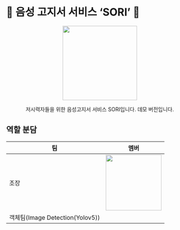 # :musical_note: 음성 고지서 서비스 ‘SORI’ :musical_note:

<p align="center"><img src ="https://user-images.githubusercontent.com/119566469/228908423-65d2812a-8034-43fd-979c-3553052841f8.PNG" width="200"></p>

<div align="center">
저시력자들을 위한 음성고지서 서비스 SORI입니다. 
데모 버전입니다.
</div>

## 역할 분담 
|  팀  | 멤버     |      
|-----|----------|
|조장|<img src="https://user-images.githubusercontent.com/119478998/228486556-2aa892ef-467a-45e7-9d8d-8c1608061d08.png" width = 150>|
|객체팀(Image Detection(Yolov5))||